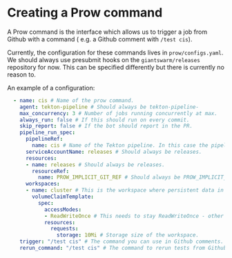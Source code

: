 # Creating a Prow command

A Prow command is the interface which allows us to trigger a job
from Github with a command ( e.g. a Github comment with `/test cis`).

Currently, the configuration for these commands lives in `prow/configs.yaml`.
We should always use presubmit hooks on the `giantswarm/releases` repository
for now. This can be specified differently but there is currently no reason
to.

An example of a configuration:
```yaml
  - name: cis # Name of the prow command.
    agent: tekton-pipeline # Should always be tekton-pipeline-
    max_concurrency: 3 # Number of jobs running concurrently at max.
    always_run: false # If this should run on every commit.
    skip_report: false # If the bot should report in the PR.
    pipeline_run_spec:
      pipelineRef:
        name: cis # Name of the Tekton pipeline. In this case the pipeline is in tekton/pipelines/cis.yaml
      serviceAccountName: releases # Should always be releases.
      resources:
      - name: releases # Should always be releases.
        resourceRef:
          name: PROW_IMPLICIT_GIT_REF # Should always be PROW_IMPLICIT_GIT_REF.
      workspaces:
      - name: cluster # This is the workspace where persistent data in the pipeline is handled. We use cluster as convention.
        volumeClaimTemplate:
          spec:
            accessModes:
            - ReadWriteOnce # This needs to stay ReadWriteOnce - other settings did not work well.
            resources:
              requests:
                storage: 10Mi # Storage size of the workspace.
    trigger: "/test cis" # The command you can use in Github comments.
    rerun_command: "/test cis" # The command to rerun tests from Github comments.
```
